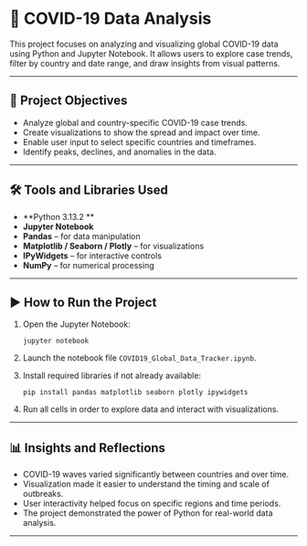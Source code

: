 # 🦠 COVID-19 Data Analysis

This project focuses on analyzing and visualizing global COVID-19 data using Python and Jupyter Notebook. It allows users to explore case trends, filter by country and date range, and draw insights from visual patterns.

---

## 🎯 Project Objectives

- Analyze global and country-specific COVID-19 case trends.
- Create visualizations to show the spread and impact over time.
- Enable user input to select specific countries and timeframes.
- Identify peaks, declines, and anomalies in the data.

---

## 🛠️ Tools and Libraries Used

- **Python 3.13.2 **
- **Jupyter Notebook**
- **Pandas** – for data manipulation
- **Matplotlib / Seaborn / Plotly** – for visualizations
- **IPyWidgets** – for interactive controls
- **NumPy** – for numerical processing

---

## ▶️ How to Run the Project

1. Open the Jupyter Notebook:
   ```
   jupyter notebook
   ```

2. Launch the notebook file `COVID19_Global_Data_Tracker.ipynb`.

3. Install required libraries if not already available:
   ```
   pip install pandas matplotlib seaborn plotly ipywidgets
   ```

4. Run all cells in order to explore data and interact with visualizations.

---

## 📊 Insights and Reflections

- COVID-19 waves varied significantly between countries and over time.
- Visualization made it easier to understand the timing and scale of outbreaks.
- User interactivity helped focus on specific regions and time periods.
- The project demonstrated the power of Python for real-world data analysis.

---
